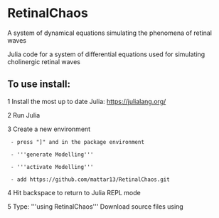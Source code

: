 # RetinalChaos
A system of dynamical equations simulating the phenomena of retinal waves

Julia code for a system of differential equations used for simulating cholinergic retinal waves

## To use install:
1 Install the most up to date Julia: https://julialang.org/ 

2 Run Julia

3 Create a new environment

     - press "]" and in the package environment 

     - '''generate Modelling'''

     - '''activate Modelling'''

     - add https://github.com/mattar13/RetinalChaos.git

4 Hit backspace to return to Julia REPL mode

5 Type: '''using RetinalChaos''' 
Download source files using 